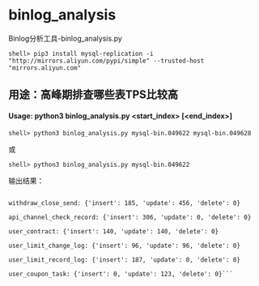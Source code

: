 # binlog_analysis
Binlog分析工具-binlog_analysis.py

```shell> pip3 install mysql-replication -i "http://mirrors.aliyun.com/pypi/simple" --trusted-host "mirrors.aliyun.com"```

## 用途：高峰期排查哪些表TPS比较高

#### Usage: python3 binlog_analysis.py <start_index> [<end_index>]

```shell> python3 binlog_analysis.py mysql-bin.049622 mysql-bin.049628```

或

```shell> python3 binlog_analysis.py mysql-bin.049622```

输出结果：
```new_qrtz_schedule_job: {'insert': 0, 'update': 82652, 'delete': 0}

withdraw_close_send: {'insert': 185, 'update': 456, 'delete': 0}

api_channel_check_record: {'insert': 306, 'update': 0, 'delete': 0}

user_contract: {'insert': 140, 'update': 140, 'delete': 0}

user_limit_change_log: {'insert': 96, 'update': 96, 'delete': 0}

user_limit_record_log: {'insert': 187, 'update': 0, 'delete': 0}

user_coupon_task: {'insert': 0, 'update': 123, 'delete': 0}```
